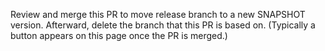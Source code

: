 Review and merge this PR to move release branch to a new SNAPSHOT version.
Afterward, delete the branch that this PR is based on.
(Typically a button appears on this page once the PR is merged.)